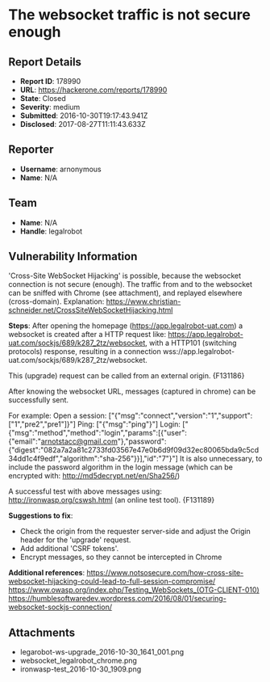 # The websocket traffic is not secure enough

## Report Details
- **Report ID**: 178990
- **URL**: https://hackerone.com/reports/178990
- **State**: Closed
- **Severity**: medium
- **Submitted**: 2016-10-30T19:17:43.941Z
- **Disclosed**: 2017-08-27T11:11:43.633Z

## Reporter
- **Username**: arnonymous
- **Name**: N/A

## Team
- **Name**: N/A
- **Handle**: legalrobot

## Vulnerability Information
'Cross-Site WebSocket Hijacking' is possible, because the websocket connection is not secure (enough). 
The traffic from and to the websocket can be sniffed with Chrome (see attachment), and replayed elsewhere (cross-domain). Explanation: https://www.christian-schneider.net/CrossSiteWebSocketHijacking.html

**Steps**:
After opening the homepage (https://app.legalrobot-uat.com) a websocket is created after a HTTP request like: https://app.legalrobot-uat.com/sockjs/689/k287_2tz/websocket, with a HTTP101 (switching protocols) response, resulting in a connection wss://app.legalrobot-uat.com/sockjs/689/k287_2tz/websocket.

This (upgrade) request can be called from an external origin.
{F131186}

After knowing the websocket URL, messages (captured in chrome) can be successfully sent. 

For example:
Open a session:  ["{\"msg\":\"connect\",\"version\":\"1\",\"support\":[\"1\",\"pre2\",\"pre1\"]}"]
Ping:  ["{\"msg\":\"ping\"}"]
Login:  ["{\"msg\":\"method\",\"method\":\"login\",\"params\":[{\"user\":{\"email\":\"arnotstacc@gmail.com\"},\"password\":{\"digest\":\"082a7a2a81c2733fd03567e47e0b6d9f09d32ec80065bda9c5cd34dd1c4f9edf\",\"algorithm\":\"sha-256\"}}],\"id\":\"7\"}"]
It is also unnecessary, to include the password algorithm in the login message (which can be encrypted with: http://md5decrypt.net/en/Sha256/)

A successful test with above messages using: http://ironwasp.org/cswsh.html (an online test tool).
{F131189}

**Suggestions to fix**:
- Check the origin from the requester server-side and adjust the Origin header for the 'upgrade' request.
- Add additional 'CSRF tokens'.
- Encrypt messages, so they cannot be intercepted in Chrome

**Additional references**:
https://www.notsosecure.com/how-cross-site-websocket-hijacking-could-lead-to-full-session-compromise/
https://www.owasp.org/index.php/Testing_WebSockets_(OTG-CLIENT-010)
https://humblesoftwaredev.wordpress.com/2016/08/01/securing-websocket-sockjs-connection/




## Attachments
- legarobot-ws-upgrade_2016-10-30_1641_001.png
- websocket_legalrobot_chrome.png
- ironwasp-test_2016-10-30_1909.png
